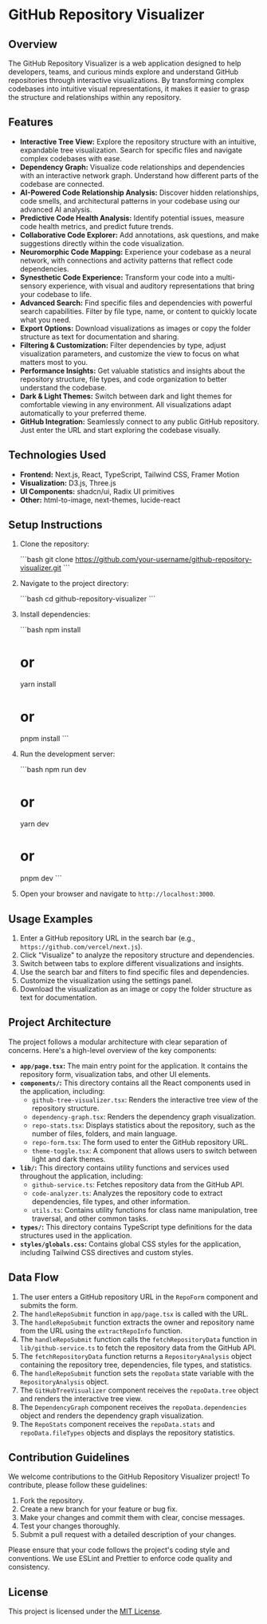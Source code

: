 # GitHub Repository Visualizer

## Overview

The GitHub Repository Visualizer is a web application designed to help developers, teams, and curious minds explore and understand GitHub repositories through interactive visualizations. By transforming complex codebases into intuitive visual representations, it makes it easier to grasp the structure and relationships within any repository.

## Features

-   **Interactive Tree View:** Explore the repository structure with an intuitive, expandable tree visualization. Search for specific files and navigate complex codebases with ease.
-   **Dependency Graph:** Visualize code relationships and dependencies with an interactive network graph. Understand how different parts of the codebase are connected.
-   **AI-Powered Code Relationship Analysis:** Discover hidden relationships, code smells, and architectural patterns in your codebase using our advanced AI analysis.
-   **Predictive Code Health Analysis:** Identify potential issues, measure code health metrics, and predict future trends.
-   **Collaborative Code Explorer:** Add annotations, ask questions, and make suggestions directly within the code visualization.
-   **Neuromorphic Code Mapping:** Experience your codebase as a neural network, with connections and activity patterns that reflect code dependencies.
-   **Synesthetic Code Experience:** Transform your code into a multi-sensory experience, with visual and auditory representations that bring your codebase to life.
-   **Advanced Search:** Find specific files and dependencies with powerful search capabilities. Filter by file type, name, or content to quickly locate what you need.
-   **Export Options:** Download visualizations as images or copy the folder structure as text for documentation and sharing.
-   **Filtering & Customization:** Filter dependencies by type, adjust visualization parameters, and customize the view to focus on what matters most to you.
-   **Performance Insights:** Get valuable statistics and insights about the repository structure, file types, and code organization to better understand the codebase.
-   **Dark & Light Themes:** Switch between dark and light themes for comfortable viewing in any environment. All visualizations adapt automatically to your preferred theme.
-   **GitHub Integration:** Seamlessly connect to any public GitHub repository. Just enter the URL and start exploring the codebase visually.

## Technologies Used

-   **Frontend:** Next.js, React, TypeScript, Tailwind CSS, Framer Motion
-   **Visualization:** D3.js, Three.js
-   **UI Components:** shadcn/ui, Radix UI primitives
-   **Other:** html-to-image, next-themes, lucide-react

## Setup Instructions

1.  Clone the repository:

    \`\`\`bash
    git clone https://github.com/your-username/github-repository-visualizer.git
    \`\`\`

2.  Navigate to the project directory:

    \`\`\`bash
    cd github-repository-visualizer
    \`\`\`

3.  Install dependencies:

    \`\`\`bash
    npm install
    # or
    yarn install
    # or
    pnpm install
    \`\`\`

4.  Run the development server:

    \`\`\`bash
    npm run dev
    # or
    yarn dev
    # or
    pnpm dev
    \`\`\`

5.  Open your browser and navigate to `http://localhost:3000`.

## Usage Examples

1.  Enter a GitHub repository URL in the search bar (e.g., `https://github.com/vercel/next.js`).
2.  Click "Visualize" to analyze the repository structure and dependencies.
3.  Switch between tabs to explore different visualizations and insights.
4.  Use the search bar and filters to find specific files and dependencies.
5.  Customize the visualization using the settings panel.
6.  Download the visualization as an image or copy the folder structure as text for documentation.

## Project Architecture

The project follows a modular architecture with clear separation of concerns. Here's a high-level overview of the key components:

-   **`app/page.tsx`:** The main entry point for the application. It contains the repository form, visualization tabs, and other UI elements.
-   **`components/`:** This directory contains all the React components used in the application, including:
    -   `github-tree-visualizer.tsx`: Renders the interactive tree view of the repository structure.
    -   `dependency-graph.tsx`: Renders the dependency graph visualization.
    -   `repo-stats.tsx`: Displays statistics about the repository, such as the number of files, folders, and main language.
    -   `repo-form.tsx`: The form used to enter the GitHub repository URL.
    -   `theme-toggle.tsx`: A component that allows users to switch between light and dark themes.
-   **`lib/`:** This directory contains utility functions and services used throughout the application, including:
    -   `github-service.ts`: Fetches repository data from the GitHub API.
    -   `code-analyzer.ts`: Analyzes the repository code to extract dependencies, file types, and other information.
    -   `utils.ts`: Contains utility functions for class name manipulation, tree traversal, and other common tasks.
-   **`types/`:** This directory contains TypeScript type definitions for the data structures used in the application.
-   **`styles/globals.css`:** Contains global CSS styles for the application, including Tailwind CSS directives and custom styles.

## Data Flow

1.  The user enters a GitHub repository URL in the `RepoForm` component and submits the form.
2.  The `handleRepoSubmit` function in `app/page.tsx` is called with the URL.
3.  The `handleRepoSubmit` function extracts the owner and repository name from the URL using the `extractRepoInfo` function.
4.  The `handleRepoSubmit` function calls the `fetchRepositoryData` function in `lib/github-service.ts` to fetch the repository data from the GitHub API.
5.  The `fetchRepositoryData` function returns a `RepositoryAnalysis` object containing the repository tree, dependencies, file types, and statistics.
6.  The `handleRepoSubmit` function sets the `repoData` state variable with the `RepositoryAnalysis` object.
7.  The `GitHubTreeVisualizer` component receives the `repoData.tree` object and renders the interactive tree view.
8.  The `DependencyGraph` component receives the `repoData.dependencies` object and renders the dependency graph visualization.
9.  The `RepoStats` component receives the `repoData.stats` and `repoData.fileTypes` objects and displays the repository statistics.

## Contribution Guidelines

We welcome contributions to the GitHub Repository Visualizer project! To contribute, please follow these guidelines:

1.  Fork the repository.
2.  Create a new branch for your feature or bug fix.
3.  Make your changes and commit them with clear, concise messages.
4.  Test your changes thoroughly.
5.  Submit a pull request with a detailed description of your changes.

Please ensure that your code follows the project's coding style and conventions. We use ESLint and Prettier to enforce code quality and consistency.

## License

This project is licensed under the [MIT License](LICENSE).
